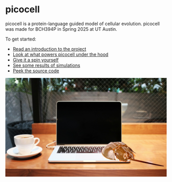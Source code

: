 # picocell

picocell is a protein-language guided model of cellular evolution. picocell was made for BCH394P in Spring 2025 at UT Austin.

To get started:

- [Read an introduction to the project](introduction.md)
- [Look at what powers picocell under the hood](methods.md)
- [Give it a spin yourself](code.md)
- [See some results of simulations](results.md)
- [Peek the source code](https://github.com/ira-zibbu/picocell/)

![banner](banner.png)

